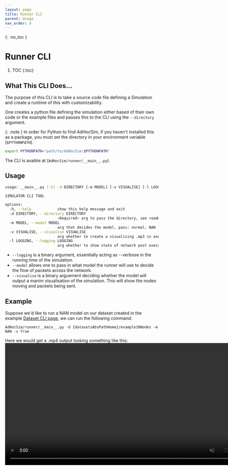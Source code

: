 ```yaml
---
layout: page
title: Runner CLI
parent: Usage
nav_order: 4
---
```

{: .no_toc }
# Runner CLI
1. TOC
{:toc}
## What This CLI Does...
The purpose of this CLI is to take a source code file defining a Simulation and create a runtime of this with customizability. 

One creates a python file defining the simulation either based of their own code or the example files and passes this to the CLI using the `--directory` argument. 

{: .note }
In order for Python to find AdHocSim, if you haven't installed this as a package, you must set the directory in your environment variable (`$PYTHONPATH`).

```bash
export PYTHONPATH="path/to/AdHocSim:$PYTHONPATH" 
```

The CLI is avaible at (`AdHocSim/runner/__main__.py`).
## Usage
```bash
usage: __main__.py [-h] -d DIRECTORY [-m MODEL] [-v VISUALISE] [-l LOGGING]

SIMULATOR CLI TOOL

options:
  -h, --help            show this help message and exit
  -d DIRECTORY, --directory DIRECTORY
                        <Required> arg to pass the directory, see readme
  -m MODEL, --model MODEL
                        arg that decides the model, pass: normal, NAN
  -v VISUALISE, --visualise VISUALISE
                        arg whether to create a visualising .mp3 in exec path
  -l LOGGING, --logging LOGGING
                        arg whether to show state of network post execution in stdout
```
- `--logging` is a binary argument, essentially acting as --verbose in the running time of the simulation. 
- `--model` allows one to pass in what model the runner will use to decide the flow of packets across the network.
- `--visualise` is a binary arguement deciding whether the model will output a manim visualisation of the simulation. This will show the nodes moving and packets being sent.

## Example
Suppose we'd like to run a NAN model on our dataset created in the example [Dataset CLI page]({{site.baseurl}}/docs/usage/datasetMaker.html#example-usage), we can run the following command:
```
AdHocSim/runner/__main__.py -d {datasetsAbsPathHome}/example30Nodes -m NAN -v True
```
Here we would get a .mp4 output looking something like this:
<video width="800" muted autoplay controls>
    <source src="{{site.baseurl}}/assets/exampleRunthrough.mp4" type="video/mp4">
</video>